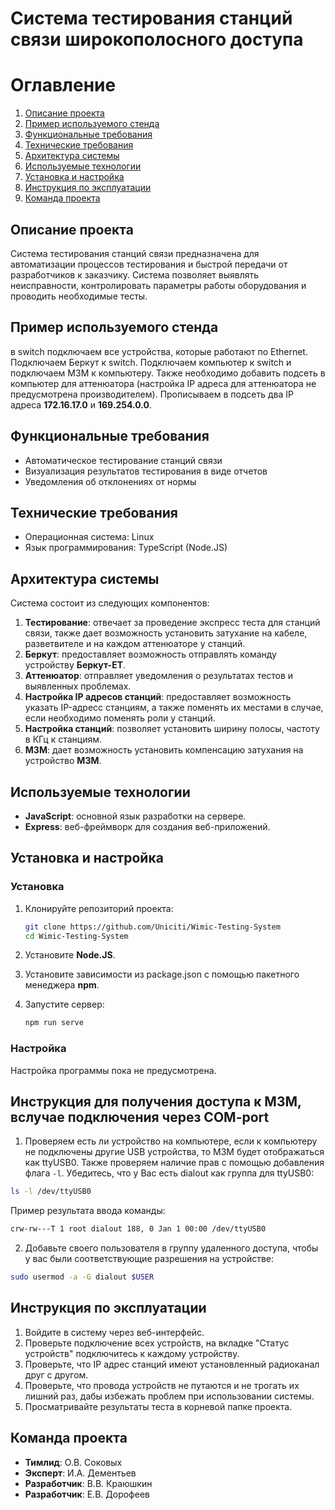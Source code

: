 # Система тестирования станций связи широкополосного доступа

# Оглавление

1. [Описание проекта](#описание-проекта)
2. [Пример используемого стенда](#пример-используемого-стенда)
3. [Функциональные требования](#функциональные-требования)
4. [Технические требования](#технические-требования)
5. [Архитектура системы](#архитектура-системы)
6. [Используемые технологии](#используемые-технологии)
7. [Установка и настройка](#установка-и-настройка)
8. [Инструкция по эксплуатации](#инструкция-по-эксплуатации)
9. [Команда проекта](#команда-проекта)

## Описание проекта

Система тестирования станций связи предназначена для автоматизации процессов тестирования и быстрой передачи от разработчиков к заказчику. Система позволяет выявлять неисправности, контролировать параметры работы оборудования и проводить необходимые тесты.

## Пример используемого стенда

в switch подключаем все устройства, которые работают по Ethernet. Подключаем Беркут к switch. Подключаем
компьютер к switch и подключаем M3M к компьютеру. Также необходимо добавить подсеть в компьютер для аттенюатора (настройка IP адреса для аттенюатора не предусмотрена производителем). Прописываем в подсеть
два IP адреса **172.16.17.0** и **169.254.0.0**.

## Функциональные требования

- Автоматическое тестирование станций связи
- Визуализация результатов тестирования в виде отчетов
- Уведомления об отклонениях от нормы

## Технические требования

- Операционная система: Linux
- Язык программирования: TypeScript (Node.JS)

## Архитектура системы

Система состоит из следующих компонентов:

1. **Тестирование**: отвечает за проведение экспресс теста для станций связи, также дает возможность
установить затухание на кабеле, разветвителе и на каждом аттенюаторе у станций.
2. **Беркут**: предоставляет возможность отправлять команду устройству **Беркут-ЕТ**.
3. **Аттенюатор**: отправляет уведомления о результатах тестов и выявленных проблемах.
4. **Настройка IP адресов станций**: предоставляет возможность указать IP-адресс станциям, а также поменять их местами в случае, если необходимо поменять роли у станций.
5. **Настройка станций**: позволяет установить ширину полосы, частоту в КГц к станциям.
6. **M3M**: дает возможность установить компенсацию затухания на устройство **M3M**.

## Используемые технологии

- **JavaScript**: основной язык разработки на сервере.
- **Express**: веб-фреймворк для создания веб-приложений.

## Установка и настройка

### Установка


1. Клонируйте репозиторий проекта:
   ```sh
   git clone https://github.com/Uniciti/Wimic-Testing-System
   cd Wimic-Testing-System
   ```
2. Установите **Node.JS**.

3. Установите зависимости из package.json c помощью пакетного менеджера **npm**.

4. Запустите сервер:
   ```sh
   npm run serve 
   ```

### Настройка

Настройка программы пока не предусмотрена.

## Инструкция для получения доступа к M3M, вслучае подключения через COM-port

1. Проверяем есть ли устройство на компьютере, если к компьютеру не подключены другие USB устройства, то M3M
будет отображаться как ttyUSB0. Также проверяем наличие прав с помощью добавления флага `-l`.
Убедитесь, что у Вас есть dialout как группа для ttyUSB0:
```sh
ls -l /dev/ttyUSB0
```
Пример результата ввода команды:
```sh
crw-rw---T 1 root dialout 188, 0 Jan 1 00:00 /dev/ttyUSB0
```
2. Добавьте своего пользователя в группу удаленного доступа, чтобы у вас были соответствующие разрешения на устройстве:
```sh
sudo usermod -a -G dialout $USER
``` 

## Инструкция по эксплуатации

1. Войдите в систему через веб-интерфейс.
2. Проверьте подключение всех устройств, на вкладке "Статус устройств" подключитесь к каждому устройству.
3. Проверьте, что IP адрес станций имеют установленный радиоканал друг с другом.
4. Проверьте, что провода устройств не путаются и не трогать их лишний раз, дабы избежать проблем
при использовании системы.
4. Просматривайте результаты теста в корневой папке проекта.

## Команда проекта

- **Тимлид**: О.В. Соковых
- **Эксперт**: И.А. Дементьев
- **Разработчик**: В.В. Краюшкин
- **Разработчик**: Е.В. Дорофеев
```
